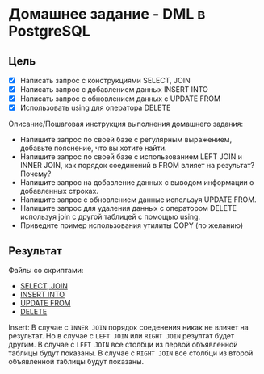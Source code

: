 # Домашнее задание - DML в PostgreSQL

## Цель

- [x] Написать запрос с конструкциями SELECT, JOIN
- [x] Написать запрос с добавлением данных INSERT INTO
- [x] Написать запрос с обновлением данных с UPDATE FROM
- [x] Использовать using для оператора DELETE

Описание/Пошаговая инструкция выполнения домашнего задания:

- Напишите запрос по своей базе с регулярным выражением, добавьте пояснение, что вы хотите найти.
- Напишите запрос по своей базе с использованием LEFT JOIN и INNER JOIN, как порядок соединений в FROM влияет на результат? Почему?
- Напишите запрос на добавление данных с выводом информации о добавленных строках.
- Напишите запрос с обновлением данные используя UPDATE FROM.
- Напишите запрос для удаления данных с оператором DELETE используя join с другой таблицей с помощью using.
- Приведите пример использования утилиты COPY (по желанию)

## Результат

Файлы со скриптами:

- [SELECT, JOIN](scripts/select.sql)
- [INSERT INTO](scripts/insert.sql)
- [UPDATE FROM](scripts/update.sql)
- [DELETE](scripts/delete.sql)

Insert:
В случае с `INNER JOIN` порядок соеденения никак не влияет на результат. Но в случае с `LEFT JOIN` или `RIGHT JOIN` резултат будет другим. В случае с `LEFT JOIN` все столбци из первой объявленной таблицы будут показаны. В случае с `RIGHT JOIN` все столбци из второй объявленной таблицы будут показаны.
